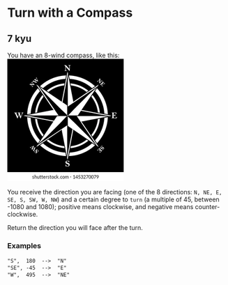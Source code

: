 # Turn with a Compass
## 7 kyu

You have an 8-wind compass, like this:
![](compass-rose-eight-abbreviated-initials-260nw-1453270079.webp)

You receive the direction you are facing (one of the 8 directions: `N, NE, E, SE, S, SW, W, NW`) and a certain degree to `turn` (a multiple of 45, between -1080 and 1080); positive means clockwise, and negative means counter-clockwise.

Return the direction you will face after the turn.

### Examples
```
"S",  180  -->  "N"
"SE", -45  -->  "E"
"W",  495  -->  "NE"
```